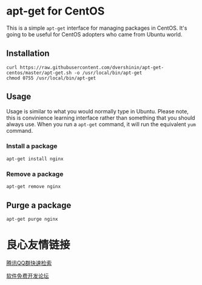 # apt-get for CentOS

This is a simple `apt-get` interface for managing packages in CentOS. It's going to be useful for CentOS adopters who came from Ubuntu world.

## Installation

    curl https://raw.githubusercontent.com/dvershinin/apt-get-centos/master/apt-get.sh -o /usr/local/bin/apt-get
    chmod 0755 /usr/local/bin/apt-get

## Usage

Usage is similar to what you would normally type in Ubuntu. Please note, this is convinience learning interface rather than something that you should always use. 
When you run a `apt-get` command, it will run the equivalent `yum` command.

### Install a package

    apt-get install nginx

### Remove a package

    apt-get remove nginx

## Purge a package

    apt-get purge nginx



 # 良心友情链接

[腾讯QQ群快速检索](http://u.720life.cn/s/8cf73f7c)

[软件免费开发论坛](http://u.720life.cn/s/bbb01dc0)